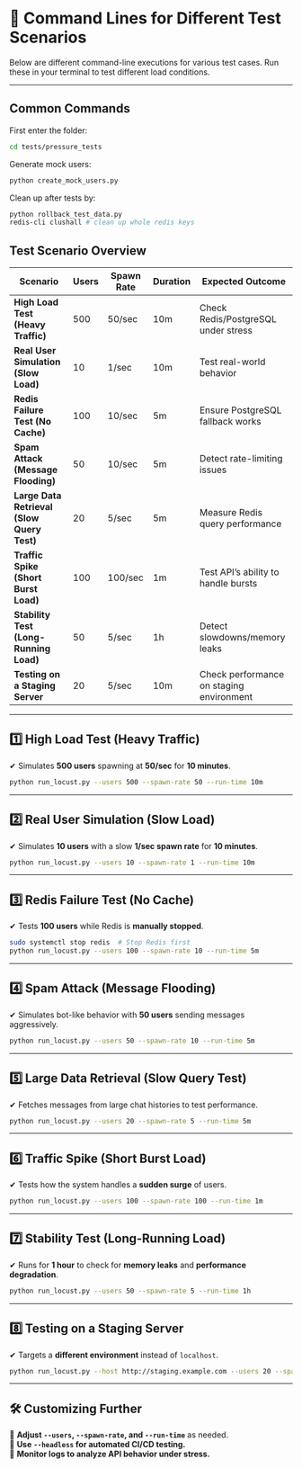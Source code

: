 # 🚀 Command Lines for Different Test Scenarios

Below are different command-line executions for various test cases. Run these in your terminal to test different load conditions.

---

## **Common Commands**
First enter the folder:

```sh
cd tests/pressure_tests
```

Generate mock users:
```sh
python create_mock_users.py
```

Clean up after tests by:
```sh
python rollback_test_data.py
redis-cli clushall # clean up whole redis keys
```

## **Test Scenario Overview**

| Scenario                          | Users | Spawn Rate | Duration | Expected Outcome |
|------------------------------------|-------|------------|----------|------------------|
| **High Load Test (Heavy Traffic)** | 500   | 50/sec     | 10m      | Check Redis/PostgreSQL under stress |
| **Real User Simulation (Slow Load)** | 10   | 1/sec      | 10m      | Test real-world behavior |
| **Redis Failure Test (No Cache)**  | 100   | 10/sec     | 5m       | Ensure PostgreSQL fallback works |
| **Spam Attack (Message Flooding)** | 50    | 10/sec     | 5m       | Detect rate-limiting issues |
| **Large Data Retrieval (Slow Query Test)** | 20 | 5/sec | 5m | Measure Redis query performance |
| **Traffic Spike (Short Burst Load)** | 100  | 100/sec    | 1m       | Test API’s ability to handle bursts |
| **Stability Test (Long-Running Load)** | 50  | 5/sec     | 1h       | Detect slowdowns/memory leaks |
| **Testing on a Staging Server**    | 20    | 5/sec      | 10m      | Check performance on staging environment |

---

## **1️⃣ High Load Test (Heavy Traffic)**
✔ Simulates **500 users** spawning at **50/sec** for **10 minutes**.

```sh
python run_locust.py --users 500 --spawn-rate 50 --run-time 10m
```

---

## **2️⃣ Real User Simulation (Slow Load)**
✔ Simulates **10 users** with a slow **1/sec spawn rate** for **10 minutes**.

```sh
python run_locust.py --users 10 --spawn-rate 1 --run-time 10m
```

---

## **3️⃣ Redis Failure Test (No Cache)**
✔ Tests **100 users** while Redis is **manually stopped**.

```sh
sudo systemctl stop redis  # Stop Redis first
python run_locust.py --users 100 --spawn-rate 10 --run-time 5m
```

---

## **4️⃣ Spam Attack (Message Flooding)**
✔ Simulates bot-like behavior with **50 users** sending messages aggressively.

```sh
python run_locust.py --users 50 --spawn-rate 10 --run-time 5m
```

---

## **5️⃣ Large Data Retrieval (Slow Query Test)**
✔ Fetches messages from large chat histories to test performance.

```sh
python run_locust.py --users 20 --spawn-rate 5 --run-time 5m
```

---

## **6️⃣ Traffic Spike (Short Burst Load)**
✔ Tests how the system handles a **sudden surge** of users.

```sh
python run_locust.py --users 100 --spawn-rate 100 --run-time 1m
```

---

## **7️⃣ Stability Test (Long-Running Load)**
✔ Runs for **1 hour** to check for **memory leaks** and **performance degradation**.

```sh
python run_locust.py --users 50 --spawn-rate 5 --run-time 1h
```

---

## **8️⃣ Testing on a Staging Server**
✔ Targets a **different environment** instead of `localhost`.

```sh
python run_locust.py --host http://staging.example.com --users 20 --spawn-rate 5 --run-time 10m
```

---

## **🛠️ Customizing Further**
📌 **Adjust `--users`, `--spawn-rate`, and `--run-time`** as needed.  
📌 **Use `--headless` for automated CI/CD testing.**  
📌 **Monitor logs to analyze API behavior under stress.**

